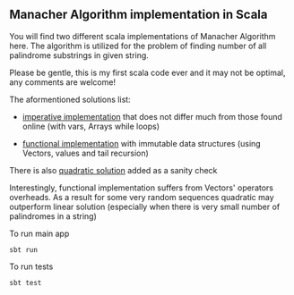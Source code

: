 ## Manacher Algorithm implementation in Scala


You will find two different scala implementations of Manacher Algorithm here. The algorithm is utilized for the problem of finding number of all palindrome substrings in given string.

Please be gentle, this is my first scala code ever and it may not be optimal, any comments are welcome!


The aformentioned solutions list:

- [imperative implementation](https://github.com/int8/Manacher-Algorithm-in-Scala/blob/master/src/main/scala/solvers/ImperativeLinear.scala) that does not differ much from those found online (with vars, Arrays while loops)

- [functional implementation](https://github.com/int8/Manacher-Algorithm-in-Scala/blob/master/src/main/scala/solvers/FunctionalLinearImmutable.scala) with immutable data structures (using Vectors, values and tail recursion)


There is also [quadratic solution](https://github.com/int8/Manacher-Algorithm-in-Scala/blob/master/src/main/scala/solvers/Quadratic.scala) added as a sanity check  



Interestingly, functional implementation suffers from Vectors' operators overheads. As a result for some very random sequences quadratic may outperform linear solution (especially when there is very small number of palindromes in a string)


To run main app
```
sbt run
```

To run tests
```
sbt test
```
